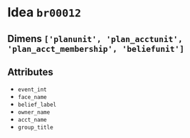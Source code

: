 # Idea `br00012`

## Dimens `['planunit', 'plan_acctunit', 'plan_acct_membership', 'beliefunit']`

## Attributes
- `event_int`
- `face_name`
- `belief_label`
- `owner_name`
- `acct_name`
- `group_title`

